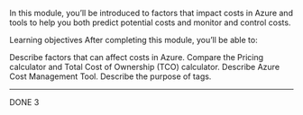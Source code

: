 In this module, you’ll be introduced to factors that impact costs in Azure and tools to help you both predict potential costs and monitor and control costs.

Learning objectives
After completing this module, you’ll be able to:

Describe factors that can affect costs in Azure.
Compare the Pricing calculator and Total Cost of Ownership (TCO) calculator.
Describe Azure Cost Management Tool.
Describe the purpose of tags.

---
DONE 3